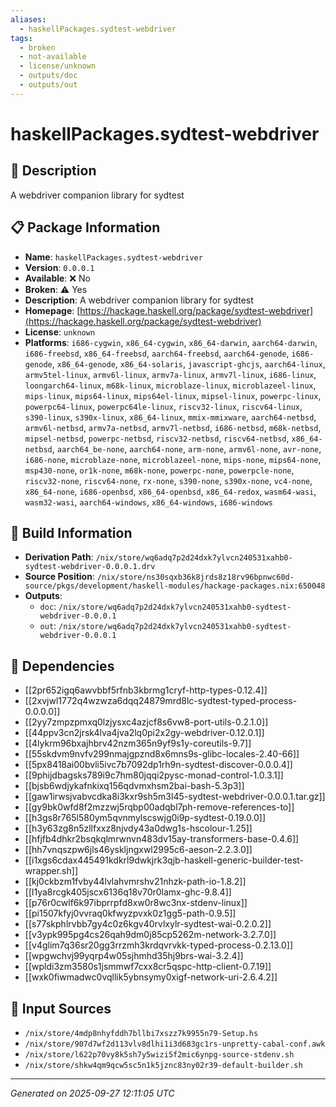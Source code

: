 ```yaml
---
aliases:
  - haskellPackages.sydtest-webdriver
tags:
  - broken
  - not-available
  - license/unknown
  - outputs/doc
  - outputs/out
---
```


# haskellPackages.sydtest-webdriver

## 📝 Description

A webdriver companion library for sydtest

## 📋 Package Information

- **Name**: `haskellPackages.sydtest-webdriver`
- **Version**: `0.0.0.1`
- **Available**: ❌ No
- **Broken**: ⚠️ Yes
- **Description**: A webdriver companion library for sydtest
- **Homepage**: [https://hackage.haskell.org/package/sydtest-webdriver](https://hackage.haskell.org/package/sydtest-webdriver)
- **License**: `unknown`
- **Platforms**: `i686-cygwin`, `x86_64-cygwin`, `x86_64-darwin`, `aarch64-darwin`, `i686-freebsd`, `x86_64-freebsd`, `aarch64-freebsd`, `aarch64-genode`, `i686-genode`, `x86_64-genode`, `x86_64-solaris`, `javascript-ghcjs`, `aarch64-linux`, `armv5tel-linux`, `armv6l-linux`, `armv7a-linux`, `armv7l-linux`, `i686-linux`, `loongarch64-linux`, `m68k-linux`, `microblaze-linux`, `microblazeel-linux`, `mips-linux`, `mips64-linux`, `mips64el-linux`, `mipsel-linux`, `powerpc-linux`, `powerpc64-linux`, `powerpc64le-linux`, `riscv32-linux`, `riscv64-linux`, `s390-linux`, `s390x-linux`, `x86_64-linux`, `mmix-mmixware`, `aarch64-netbsd`, `armv6l-netbsd`, `armv7a-netbsd`, `armv7l-netbsd`, `i686-netbsd`, `m68k-netbsd`, `mipsel-netbsd`, `powerpc-netbsd`, `riscv32-netbsd`, `riscv64-netbsd`, `x86_64-netbsd`, `aarch64_be-none`, `aarch64-none`, `arm-none`, `armv6l-none`, `avr-none`, `i686-none`, `microblaze-none`, `microblazeel-none`, `mips-none`, `mips64-none`, `msp430-none`, `or1k-none`, `m68k-none`, `powerpc-none`, `powerpcle-none`, `riscv32-none`, `riscv64-none`, `rx-none`, `s390-none`, `s390x-none`, `vc4-none`, `x86_64-none`, `i686-openbsd`, `x86_64-openbsd`, `x86_64-redox`, `wasm64-wasi`, `wasm32-wasi`, `aarch64-windows`, `x86_64-windows`, `i686-windows`

## 🔧 Build Information

- **Derivation Path**: `/nix/store/wq6adq7p2d24dxk7ylvcn240531xahb0-sydtest-webdriver-0.0.0.1.drv`
- **Source Position**: `/nix/store/ns30sqxb36k8jrds8z18rv96bpnwc60d-source/pkgs/development/haskell-modules/hackage-packages.nix:650048`
- **Outputs**:
  - `doc`:  `/nix/store/wq6adq7p2d24dxk7ylvcn240531xahb0-sydtest-webdriver-0.0.0.1`
  - `out`:  `/nix/store/wq6adq7p2d24dxk7ylvcn240531xahb0-sydtest-webdriver-0.0.0.1`

## 🔗 Dependencies

- [[2pr652igq6awvbbf5rfnb3kbrmg1cryf-http-types-0.12.4]]
- [[2xvjwl1772q4wzwza6dqq24879mrd8lc-sydtest-typed-process-0.0.0.0]]
- [[2yy7zmpzpmxq0lzjysxc4azjcf8s6vw8-port-utils-0.2.1.0]]
- [[44ppv3cn2jrsk4lva4jva2lq0pi2x2gy-webdriver-0.12.0.1]]
- [[4lykrm96bxajhbrv42nzm365n9yf9s1y-coreutils-9.7]]
- [[55skdvm9nvfv299nmajgpznd8x6mns9s-glibc-locales-2.40-66]]
- [[5px8418ai00bvli5ivc7b7092dp1rh9n-sydtest-discover-0.0.0.4]]
- [[9phijdbagsks789i9c7hm80jqqi2pysc-monad-control-1.0.3.1]]
- [[bjsb6wdjykafnkixq156qdvmxhsm2bai-bash-5.3p3]]
- [[gaw1irwsjvabvcdka8i3kxr9sh5m3l45-sydtest-webdriver-0.0.0.1.tar.gz]]
- [[gy9bk0wfd8f2mzzwj5rqbp00adqbl7ph-remove-references-to]]
- [[h3gs8r765l580ym5qvnmylscswjg0i9p-sydtest-0.19.0.0]]
- [[h3y63zg8n5zllfxxz8njvdy43a0dwg1s-hscolour-1.25]]
- [[hfjfb4dhkr2bsqkqlmrwnvn483dv15ay-transformers-base-0.4.6]]
- [[hh7vnqszpw6jls46yskljngxwl2995c6-aeson-2.2.3.0]]
- [[i1xgs6cdax445491kdkrl9dwkjrk3qjb-haskell-generic-builder-test-wrapper.sh]]
- [[kj0ckbzm1fvby44lvlahvmrshv21nhzk-path-io-1.8.2]]
- [[l1ya8rcgk405jscx6136q18v70r0lamx-ghc-9.8.4]]
- [[p76r0cwlf6k97ibprrpfd8xw0r8wc3nx-stdenv-linux]]
- [[pi1507kfyj0vvraq0kfwyzpvxk0z1gg5-path-0.9.5]]
- [[s77skphlrvbb7gy4c0z6kgv40rvlxylr-sydtest-wai-0.2.0.2]]
- [[v3ypk995pg4cs26qah9dm0j85cp5262m-network-3.2.7.0]]
- [[v4glim7q36sr20gg3rrzmh3krdqvrvkk-typed-process-0.2.13.0]]
- [[wpgwchvj99yqrp4w05sjhmhd35hj9brs-wai-3.2.4]]
- [[wpldi3zm3580s1jsmmwf7cxx8cr5qspc-http-client-0.7.19]]
- [[wxk0fiwmadwc0vqllik5ybnsymy0xigf-network-uri-2.6.4.2]]

## 📁 Input Sources

- `/nix/store/4mdp8nhyfddh7bllbi7xszz7k9955n79-Setup.hs`
- `/nix/store/907d7wf2d113vlv8dlhi1i3d683gc1rs-unpretty-cabal-conf.awk`
- `/nix/store/l622p70vy8k5sh7y5wizi5f2mic6ynpg-source-stdenv.sh`
- `/nix/store/shkw4qm9qcw5sc5n1k5jznc83ny02r39-default-builder.sh`

---
*Generated on 2025-09-27 12:11:05 UTC*
